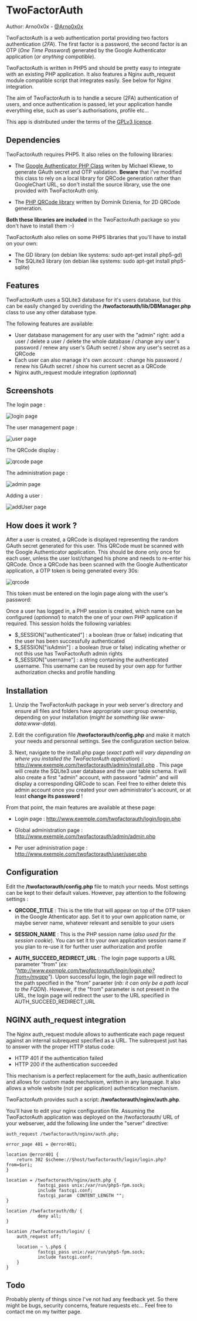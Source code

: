 TwoFactorAuth
============

Author: Arno0x0x - [@Arno0x0x](http://twitter.com/Arno0x0x)

TwoFactorAuth is a web authentication portal providing two factors authentication (*2FA*). The first factor is a password, the second factor is an OTP (*One Time Password*) generated by the Google Authenticator application (*or anything compatible*).

TwoFactorAuth is written in PHP5 and should be pretty easy to integrate with an existing PHP application. It also features a Nginx auth_request module compatible script that integrates easily. See below for Nginx integration.

The aim of TwoFactorAuth is to handle a secure (2FA) authentication of users, and once authentication is passed, let your application handle everything else, such as user's authorisations, profile etc...

This app is distributed under the terms of the [GPLv3 licence](http://www.gnu.org/copyleft/gpl.html).


Dependencies
----------------

TwoFactorAuth requires PHP5. It also relies on the following libraries:

- The [Google Authenticator PHP Class](https://github.com/PHPGangsta/GoogleAuthenticator) writen by Michael Kliewe, to generate GAuth secret and OTP validation. **Beware** that I've modified this class to rely on a local library for QRCode generation rather than GoogleChart URL, so don't install the source library, use the one provided with TwoFactorAuth only.

- The [PHP QRCode library](http://phpqrcode.sourceforge.net/) written by Dominik Dzienia, for 2D QRCode generation.

**Both these libraries are included** in the TwoFactorAuth package so you don't have to install them :-)

TwoFactorAuth also relies on some PHP5 libraries that you'll have to install on your own:

- The GD library (on debian like systems: sudo apt-get install php5-gd)
- The SQLite3 library (on debian like systems: sudo apt-get install php5-sqlite)

Features
-----------

TwoFactorAuth uses a SQLite3 database for it's users database, but this can be easily changed by overiding the **/twofactorauth/lib/DBManager.php** class to use any other database type.

The following features are available:

- User database management for any user with the "admin" right: add a user / delete a user / delete the whole database / change any user's password / renew any user's GAuth secret / show any user's secret as a QRCode
- Each user can also manage it's own account : change his password / renew his GAuth secret  / show his current secret as a QRCode
- Nginx auth_request module integration (*optionnal*)

Screenshots
-----------
The login page :

![login page](http://i.imgur.com/9SBEgMV.jpg)

The user management page :

![user page](http://i.imgur.com/DXyWGiL.jpg)

The QRCode display :

![qrcode page](http://i.imgur.com/Jm6OhXl.jpg)

The administration page :

![admin page](http://i.imgur.com/ivF0hRf.jpg)

Adding a user :

![addUser page](http://i.imgur.com/TwzUSvl.jpg)

How does it work ?
-----------------

After a user is created, a QRCode is displayed representing the random GAuth secret generated for this user. This QRCode must be scanned with the Google Authenticator application. This should be done only once for each user, unless the user lost/changed his phone and needs to re-enter his QRCode.
Once a QRCode has been scanned with the Google Authenticator application, a OTP token is being generated every 30s:

![qrcode](http://i.imgur.com/fJgQwZT.jpg)

This token must be entered on the login page along with the user's password:

Once a user has logged in, a PHP session is created, which name can be configured (*optionnal*) to match the one of your own PHP application if required. This session holds the following variables:

- $_SESSION["authenticated"] : a boolean (true or false) indicating that the user has been successfully authenticated
- $_SESSION["isAdmin"] : a boolean (true or false) indicating whether or not this use has TwoFactorAuth admin rights 
- $_SESSION["username"] :  a string containing the authenticated username. This username can be reused by your own app for further authorization checks and profile handling


Installation
------------
1. Unzip the TwoFactorAuth package in your web server's directory and ensure all files and folders have appropriate user:group ownership, depending on your installation (*might be something like www-data:www-data*).

2. Edit the configuration file **/twofactorauth/config.php** and make it match your needs and personnal settings. See the configuration section below.

3. Next, navigate to the install.php page (*exact path will vary depending on where you installed the TwoFactorAuth application*) :
http://www.exemple.com/twofactorauth/admin/install.php . This page will create the SQLite3 user database and the user table schema. It will also create a first "admin" account, with password "admin" and will display a corresponding QRCode to scan. Feel free to either delete this admin account once you created your own administrator's account, or at least **change its password** !

From that point, the main features are available at these page:

- Login page : http://www.exemple.com/twofactorauth/login/login.php

- Global administration page : http://www.exemple.com/twofactorauth/admin/admin.php

- Per user administration page : http://www.exemple.com/twofactorauth/user/user.php


Configuration
--------------
Edit the **/twofactorauth/config.php** file to match your needs. Most settings can be kept to their default values. However, pay attention to the following settings :

- **QRCODE_TITLE** : This is the title that will appear on top of the OTP token in the Google Athenticator app. Set it to your own application name, or maybe server name, whatever relevant and sensible to your users

- **SESSION_NAME** : This is the PHP session name (*also used for the session cookie*). You can set it to your own application session name if you plan to re-use it for further user authorization and profile

- **AUTH\_SUCCEED\_REDIRECT\_URL** : The login page supports a URL parameter "from" (*ex: "http://www.exemple.com/twofactorauth/login/login.php?from=/myapp"*). Upon successful login, the login page will redirect to the path specified in the "from" paraeter (*nb: it can only be a path local to the FQDN*). However, if the "from" parameter is not present in the URL, the login page will redirect the user to the URL specified in AUTH\_SUCCEED\_REDIRECT\_URL


NGINX auth_request integration
---------------------
The Nginx auth_request module allows to authenticate each page request against an internal subrequest specified as a URL. The subrequest just has to answer with the proper HTTP status code:

- HTTP 401 if the authentication failed
- HTTP 200 if the authentication succeeded

This mechanism is a perfect replacement for the auth_basic authentication and allows for custom made mechanism, written in any language. It also allows a whole website (not per application) authentication mechanism.

TwoFactorAuth provides such a script: **/twofactorauth/nginx/auth.php**.

You'll have to edit your nginx configuration file. Assuming the TwoFactorAuth application was deployed on the /twofactorauth/ URL of your webserver, add the following line under the "server" directive:


    auth_request /twofactorauth/nginx/auth.php;

    error_page 401 = @error401;
 
    location @error401 {
		return 302 $scheme://$host/twofactorauth/login/login.php?from=$uri;
    }

    location = /twofactorauth/nginx/auth.php {
                fastcgi_pass unix:/var/run/php5-fpm.sock;
                include fastcgi.conf;
                fastcgi_param  CONTENT_LENGTH "";
    }
 
    location /twofactorauth/db/ {
				deny all;
	}
	
    location /twofactorauth/login/ {
		auth_request off;

		location ~ \.php$ {
				fastcgi_pass unix:/var/run/php5-fpm.sock;
				include fastcgi.conf;
		}
    }

Todo
--------
Probably plenty of things since I've not had any feedback yet. So there might be bugs, security concerns, feature requests etc... Feel free to contact me on my twitter page.